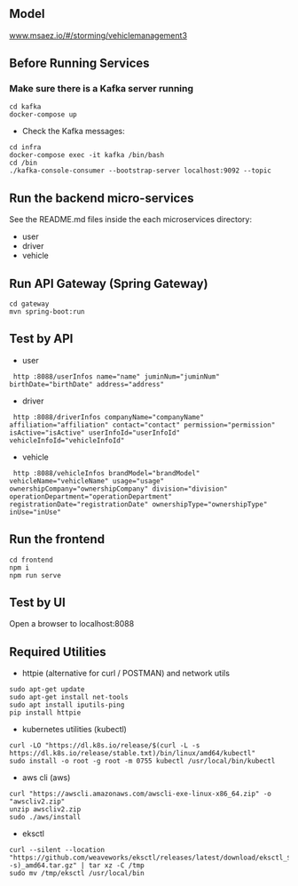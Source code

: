 # 

## Model
www.msaez.io/#/storming/vehiclemanagement3

## Before Running Services
### Make sure there is a Kafka server running
```
cd kafka
docker-compose up
```
- Check the Kafka messages:
```
cd infra
docker-compose exec -it kafka /bin/bash
cd /bin
./kafka-console-consumer --bootstrap-server localhost:9092 --topic
```

## Run the backend micro-services
See the README.md files inside the each microservices directory:

- user
- driver
- vehicle


## Run API Gateway (Spring Gateway)
```
cd gateway
mvn spring-boot:run
```

## Test by API
- user
```
 http :8088/userInfos name="name" juminNum="juminNum" birthDate="birthDate" address="address" 
```
- driver
```
 http :8088/driverInfos companyName="companyName" affiliation="affiliation" contact="contact" permission="permission" isActive="isActive" userInfoId="userInfoId" vehicleInfoId="vehicleInfoId" 
```
- vehicle
```
 http :8088/vehicleInfos brandModel="brandModel" vehicleName="vehicleName" usage="usage" ownershipCompany="ownershipCompany" division="division" operationDepartment="operationDepartment" registrationDate="registrationDate" ownershipType="ownershipType" inUse="inUse" 
```


## Run the frontend
```
cd frontend
npm i
npm run serve
```

## Test by UI
Open a browser to localhost:8088

## Required Utilities

- httpie (alternative for curl / POSTMAN) and network utils
```
sudo apt-get update
sudo apt-get install net-tools
sudo apt install iputils-ping
pip install httpie
```

- kubernetes utilities (kubectl)
```
curl -LO "https://dl.k8s.io/release/$(curl -L -s https://dl.k8s.io/release/stable.txt)/bin/linux/amd64/kubectl"
sudo install -o root -g root -m 0755 kubectl /usr/local/bin/kubectl
```

- aws cli (aws)
```
curl "https://awscli.amazonaws.com/awscli-exe-linux-x86_64.zip" -o "awscliv2.zip"
unzip awscliv2.zip
sudo ./aws/install
```

- eksctl 
```
curl --silent --location "https://github.com/weaveworks/eksctl/releases/latest/download/eksctl_$(uname -s)_amd64.tar.gz" | tar xz -C /tmp
sudo mv /tmp/eksctl /usr/local/bin
```

